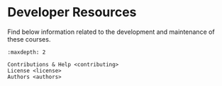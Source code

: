 # Developer Resources

Find below information related to the development and maintenance of these courses.

```{toctree}
:maxdepth: 2

Contributions & Help <contributing>
License <license>
Authors <authors>
```

<!-- Changelog <changelog> -->
<!-- Module Reference <api/modules> -->
